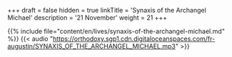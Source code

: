 +++
draft = false
hidden = true
linkTitle = 'Synaxis of the Archangel Michael'
description = '21 November'
weight = 21
+++

{{% include file="content/en/lives/synaxis-of-the-archangel-michael.md" %}}
{{< audio "https://orthodoxy.sgp1.cdn.digitaloceanspaces.com/fr-augustin/SYNAXIS_OF_THE_ARCHANGEL_MICHAEL.mp3" >}}
